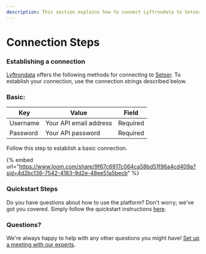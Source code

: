 ```yaml
---
description: This section explains how to connect Lyftrondata to Setser.
---
```


# Connection Steps

### Establishing a connection

[Lyftrondata](https://www.lyftrondata.com) offers the following methods for connecting to [Setser](https://www.lyftrondata.com/integration/marketing-analytics/setser/). To establish your connection, use the connection strings described below.

### Basic:

| Key      | Value                  | Field    |
| -------- | ---------------------- | -------- |
| Username | Your API email address | Required |
| Password | Your API password      | Required |

Follow this step to establish a basic connection.

{% embed url="https://www.loom.com/share/9f67c6917c064ca58bd51f96a4cd409a?sid=4d2bc136-7542-4183-9d2e-48ee51a5becb" %}

### Quickstart Steps

Do you have questions about how to use the platform? Don't worry; we've got you covered. Simply follow the quickstart instructions [here](./).

### Questions? <a href="#questions" id="questions"></a>

We're always happy to help with any other questions you might have! [Set up a meeting with our experts](https://www.lyftrondata.com/book-a-meeting/).
